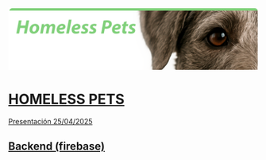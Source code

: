 
![](imgs/ReadmeHeader.png)

# [HOMELESS PETS](https://homelesspets-70a83.web.app/)
[Presentación 25/04/2025](https://www.canva.com/design/DAGlpVrkK2c/GHTvgDYKoq8GquC2-molMQ/edit)

## [Backend (firebase)](https://console.firebase.google.com/u/0/project/homelesspets-70a83/overview?hl=es)

